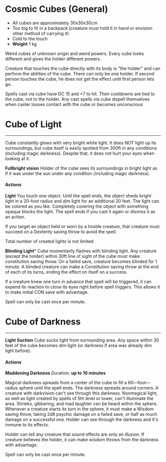 # Cosmic Cubes (General)

- All cubes are approximately 30x30x30cm
- Too big to fit in a backpack (creature must hold it in hand or envision other method of carrying it)
- Cold to the touch
- **Weight** 1 kg

Weird cubes of unknown origin and weird powers. Every cube looks different and gives the holder different powers.

Creature that touches the cube directly with its body is "the holder" and can perform the abilities of the cube. There can only be one holder. If second person touches the cube, he does not get the effect until first person lets go.

Spells cast via cube have DC 15 and +7 to hit. Their cooldowns are tied to the cube, not to the holder. Any cast spells via cube dispell themselves when caster looses contact with the cube or becomes unconscious

# Cube of Light
___

Cube constantly glows with very bright white light. It does NOT light up its surroundings, but cube itself is easily spotted from 300ft in any conditions (including magic darkness). Despite that, it does not hurt your eyes when looking at it.

**Fullbright vision**
Holder of the cube sees its surroundings in bright light as if it was under the sun under any condition (including magic darkness).

#### Actions

**Light**
You touch one object. Until the spell ends, the object sheds bright light in a 20-foot radius and dim light for an additional 20 feet. The light can be colored as you like. Completely covering the object with something opaque blocks the light. The spell ends if you cast it again or dismiss it as an action.

If you target an object held or worn by a hostile creature, that creature must succeed on a Dexterity saving throw to avoid the spell.

Total number of created lights is not limited.

**Blinding Light***
Cube momentarily flashes with blinding light. Any creature (except the holder) within 30ft line of sight of the cube must make constitution saving throw. On a failed save, creature becomes blinded for 1 minute. A blinded creature can make a Constitution saving throw at the end of each of its turns, ending the effect on itself on a success.

If a creature knew one turn in advance that spell will be triggered, it can expend its reaction to close its eyes right before spell triggers. This allows it to make initial CON save with advantage.

Spell can only be cast once per minute.



# Cube of Darkness
___

**Light Suction**
Cube sucks light from surrounding area. Any space within 30 feet  of the cube becomes dim light (or darkness if area was already dim light before).

#### Actions

**Maddening Darkness**
Duration: **up to 10 minutes** 

Magical darkness spreads from a center of the cube to fill a 60—foot—radius sphere until the spell ends. The darkness spreads around corners. A creature with darkvision can’t see through this darkness. Nonmagical light, as well as light created by spells of 5th level or lower, can't illuminate the area. Shrieks, gibbering, and mad laughter can be heard within the sphere. Whenever a creature starts its turn in the sphere, it must make a Wisdom saving throw, taking 2d8 psychic damage on a failed save, or half as much damage on a successful one. Holder can see through the darkness and it's immune to its effects.

Holder can tell any creature that sound effects are only an illusion. If creature believes the holder, it can make wisdom throws from the darkness with advantage.

Spell can only be cast once per minute.